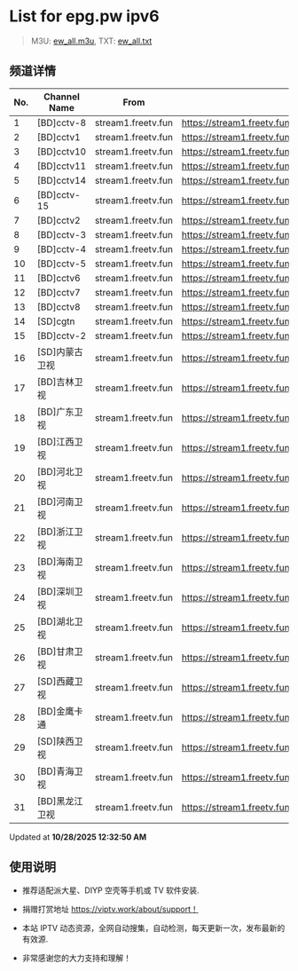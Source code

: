 # List for **epg.pw ipv6**

> M3U: [ew_all.m3u](./ew_all.m3u ), TXT: [ew_all.txt](./txt/ew_all.txt )

## 频道详情

| No. | Channel Name | From | Source |
| --- | ------------ | ---- | ------ |
| 1 | [BD]cctv-8 | stream1.freetv.fun | <https://stream1.freetv.fun/7accfeda9b605fbf52cffbabd551a7ec9067388b6c3f89adc5443ae8ed478ec3.m3u8> |
| 2 | [BD]cctv1 | stream1.freetv.fun | <https://stream1.freetv.fun/95cc7a9a16c9974d8c981d42c9a213879904ab744e95150717697089791ab4f0.m3u8> |
| 3 | [BD]cctv10 | stream1.freetv.fun | <https://stream1.freetv.fun/601aaec79c3895954bda6716c1435d723a2f88fa532bd101bf6deec4a997ccb5.m3u8> |
| 4 | [BD]cctv11 | stream1.freetv.fun | <https://stream1.freetv.fun/5617304ea25f76d83957d5012276580a73df55d2617a82014ce8938123aac348.m3u8> |
| 5 | [BD]cctv14 | stream1.freetv.fun | <https://stream1.freetv.fun/2e63e70a7eff85f483c37fb40a1579d6f44acad6ace43b96caac0f265031b0a5.m3u8> |
| 6 | [BD]cctv-15 | stream1.freetv.fun | <https://stream1.freetv.fun/036bd6c45bf495a7bf3b153a3df22a40ea5fcbdd403b03b08c16a14d42ed91c9.m3u8> |
| 7 | [BD]cctv2 | stream1.freetv.fun | <https://stream1.freetv.fun/91af116ab9d49e0b7b1976299faf970b40651dd0e485ab421d05649e890f93ee.m3u8> |
| 8 | [BD]cctv-3 | stream1.freetv.fun | <https://stream1.freetv.fun/d59837bd248401817f19cf518583a49a3df53bfd4994b65be573ceab3a2cae1a.m3u8> |
| 9 | [BD]cctv-4 | stream1.freetv.fun | <https://stream1.freetv.fun/6a846c141fcf79b45ec5e7efc2f4625e6616dcf2fb26d86a65f4ec7a03125e77.m3u8> |
| 10 | [BD]cctv-5 | stream1.freetv.fun | <https://stream1.freetv.fun/8dd00de426e4aad1035b4cb7e9d373012b8703dbfd7cced7ca39598f140d7228.m3u8> |
| 11 | [BD]cctv6 | stream1.freetv.fun | <https://stream1.freetv.fun/483f95c06363d35374705eefa8d221d1391eb074c14e133910680c1fe202065b.m3u8> |
| 12 | [BD]cctv7 | stream1.freetv.fun | <https://stream1.freetv.fun/2112f7c65315f66f4c52c4ebbece3933e0ad380fd499d2c7a24b109ce3ab81c3.m3u8> |
| 13 | [BD]cctv8 | stream1.freetv.fun | <https://stream1.freetv.fun/284609d8ba5cd00caa2a9cef1a983d71487147fba8aa2258db3a4e7d871d4fa1.m3u8> |
| 14 | [SD]cgtn | stream1.freetv.fun | <https://stream1.freetv.fun/c5f2e7be37ac16f5f1b906164d46ba396ca18dbeaa158f9474d5e75ba378f10e.m3u8> |
| 15 | [BD]cctv-2 | stream1.freetv.fun | <https://stream1.freetv.fun/85346f68b17e8bb5081071666d6d2f2468a3fe75488cecd153ad6385059d8175.m3u8> |
| 16 | [SD]内蒙古卫视 | stream1.freetv.fun | <https://stream1.freetv.fun/e24be89346e650a5a5e69bac482f853f31d7f4ab61a865bd0444cc076abcd1d9.m3u8> |
| 17 | [BD]吉林卫视 | stream1.freetv.fun | <https://stream1.freetv.fun/9b2b6109a8b20597e52c1c16cf0361b64377499304d3829763883dfe7748e8a7.m3u8> |
| 18 | [BD]广东卫视 | stream1.freetv.fun | <https://stream1.freetv.fun/0b9a0cc86da3c10d2460bd636da775da2c350a600329404435f7a6b039f5347a.m3u8> |
| 19 | [BD]江西卫视 | stream1.freetv.fun | <https://stream1.freetv.fun/2ffc9bf43e10963bfbbf5e9cc7bd37c187bf6ebcae5087611a2adc38ef768a02.m3u8> |
| 20 | [BD]河北卫视 | stream1.freetv.fun | <https://stream1.freetv.fun/707c4e9c057f6db662e306f7dd6621b587654edac63c6b4d420bf05d63076aee.m3u8> |
| 21 | [BD]河南卫视 | stream1.freetv.fun | <https://stream1.freetv.fun/6725cbfc8b48e39a9e353ee9da258c0dfb61c25b056e00548e693d11fbe836d5.m3u8> |
| 22 | [BD]浙江卫视 | stream1.freetv.fun | <https://stream1.freetv.fun/ba959dabad9d99bf7f65509f2656d479739085231a10f09b40a6b6e2f7b330a0.m3u8> |
| 23 | [BD]海南卫视 | stream1.freetv.fun | <https://stream1.freetv.fun/f2c1fc9cd04958be1b243862497c4b141e1468ad1b5d39e23c2af4f1d25e70e8.m3u8> |
| 24 | [BD]深圳卫视 | stream1.freetv.fun | <https://stream1.freetv.fun/ddf47078f5e7b7c5c1ad07b3f5ff21bc6a8ac4b4b264ef0fe37e84b8a287529d.m3u8> |
| 25 | [BD]湖北卫视 | stream1.freetv.fun | <https://stream1.freetv.fun/7334aa35e6a44cc649804189187ff5f4164d90293e8e6044a3d0373f3a8b9216.m3u8> |
| 26 | [BD]甘肃卫视 | stream1.freetv.fun | <https://stream1.freetv.fun/3a72a76b79b9bd2909a2d03da20d2b8d2b38c9d1bec7944afc2c71210fbfe9e7.m3u8> |
| 27 | [SD]西藏卫视 | stream1.freetv.fun | <https://stream1.freetv.fun/613b5d598b98f0da6ef4428d7a736d6eae51a31e62fb3b47cad62a7047adad46.m3u8> |
| 28 | [BD]金鹰卡通 | stream1.freetv.fun | <https://stream1.freetv.fun/d20d03fc60ad339d49e1d54e4379efc257a119c0a7ac7ab767e40d1823d7f89c.m3u8> |
| 29 | [SD]陕西卫视 | stream1.freetv.fun | <https://stream1.freetv.fun/33e8fa70c85011275bf974bf3fbb1e08f6d14fc63932254b1f568cebe9ae1920.m3u8> |
| 30 | [BD]青海卫视 | stream1.freetv.fun | <https://stream1.freetv.fun/021954e0bd23ff5994dc1c5280e02e9e28fbadbf2661aae937772b2c44c4b6a3.m3u8> |
| 31 | [BD]黑龙江卫视 | stream1.freetv.fun | <https://stream1.freetv.fun/c2eb56785fef74104edf03004c9864576aaf84c9b5084cf14001c9b9e136877f.m3u8> |

Updated at **10/28/2025 12:32:50 AM**

## 使用说明

- 推荐适配派大星、DIYP 空壳等手机或 TV 软件安装.

- 捐赠打赏地址 <https://viptv.work/about/support！>

- 本站 IPTV 动态资源，全网自动搜集，自动检测，每天更新一次，发布最新的有效源.

- 非常感谢您的大力支持和理解！
